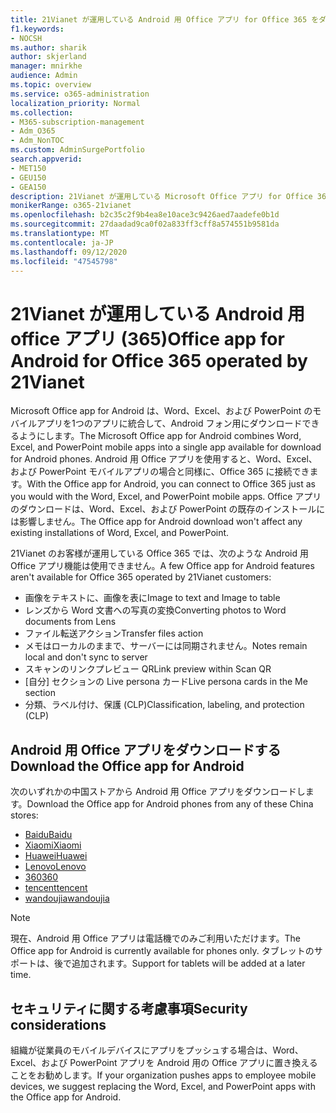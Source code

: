 ```yaml
---
title: 21Vianet が運用している Android 用 Office アプリ for Office 365 をダウンロードする
f1.keywords:
- NOCSH
ms.author: sharik
author: skjerland
manager: mnirkhe
audience: Admin
ms.topic: overview
ms.service: o365-administration
localization_priority: Normal
ms.collection:
- M365-subscription-management
- Adm_O365
- Adm_NonTOC
ms.custom: AdminSurgePortfolio
search.appverid:
- MET150
- GEU150
- GEA150
description: 21Vianet が運用している Microsoft Office アプリ for Office 365 について、および中国のお客様向けにダウンロードする方法について説明します。
monikerRange: o365-21vianet
ms.openlocfilehash: b2c35c2f9b4ea8e10ace3c9426aed7aadefe0b1d
ms.sourcegitcommit: 27daadad9ca0f02a833ff3cff8a574551b9581da
ms.translationtype: MT
ms.contentlocale: ja-JP
ms.lasthandoff: 09/12/2020
ms.locfileid: "47545798"
---
```

# <a name="office-app-for-android-for-office-365-operated-by-21vianet"></a><span data-ttu-id="76f4b-103">21Vianet が運用している Android 用 office アプリ (365)</span><span class="sxs-lookup"><span data-stu-id="76f4b-103">Office app for Android for Office 365 operated by 21Vianet</span></span>

<span data-ttu-id="76f4b-104">Microsoft Office app for Android は、Word、Excel、および PowerPoint のモバイルアプリを1つのアプリに統合して、Android フォン用にダウンロードできるようにします。</span><span class="sxs-lookup"><span data-stu-id="76f4b-104">The Microsoft Office app for Android combines Word, Excel, and PowerPoint mobile apps into a single app available for download for Android phones.</span></span> <span data-ttu-id="76f4b-105">Android 用 Office アプリを使用すると、Word、Excel、および PowerPoint モバイルアプリの場合と同様に、Office 365 に接続できます。</span><span class="sxs-lookup"><span data-stu-id="76f4b-105">With the Office app for Android, you can connect to Office 365 just as you would with the Word, Excel, and PowerPoint mobile apps.</span></span> <span data-ttu-id="76f4b-106">Office アプリのダウンロードは、Word、Excel、および PowerPoint の既存のインストールには影響しません。</span><span class="sxs-lookup"><span data-stu-id="76f4b-106">The Office app for Android download won't affect any existing installations of Word, Excel, and PowerPoint.</span></span>

<span data-ttu-id="76f4b-107">21Vianet のお客様が運用している Office 365 では、次のような Android 用 Office アプリ機能は使用できません。</span><span class="sxs-lookup"><span data-stu-id="76f4b-107">A few Office app for Android features aren't available for Office 365 operated by 21Vianet customers:</span></span>

- <span data-ttu-id="76f4b-108">画像をテキストに、画像を表に</span><span class="sxs-lookup"><span data-stu-id="76f4b-108">Image to text and Image to table</span></span> 
- <span data-ttu-id="76f4b-109">レンズから Word 文書への写真の変換</span><span class="sxs-lookup"><span data-stu-id="76f4b-109">Converting photos to Word documents from Lens</span></span> 
- <span data-ttu-id="76f4b-110">ファイル転送アクション</span><span class="sxs-lookup"><span data-stu-id="76f4b-110">Transfer files action</span></span> 
- <span data-ttu-id="76f4b-111">メモはローカルのままで、サーバーには同期されません。</span><span class="sxs-lookup"><span data-stu-id="76f4b-111">Notes remain local and don't sync to server</span></span>
- <span data-ttu-id="76f4b-112">スキャンのリンクプレビュー QR</span><span class="sxs-lookup"><span data-stu-id="76f4b-112">Link preview within Scan QR</span></span>
- <span data-ttu-id="76f4b-113">[自分] セクションの Live persona カード</span><span class="sxs-lookup"><span data-stu-id="76f4b-113">Live persona cards in the Me section</span></span>
- <span data-ttu-id="76f4b-114">分類、ラベル付け、保護 (CLP)</span><span class="sxs-lookup"><span data-stu-id="76f4b-114">Classification, labeling, and protection (CLP)</span></span>


## <a name="download-the-office-app-for-android"></a><span data-ttu-id="76f4b-115">Android 用 Office アプリをダウンロードする</span><span class="sxs-lookup"><span data-stu-id="76f4b-115">Download the Office app for Android</span></span>

<span data-ttu-id="76f4b-116">次のいずれかの中国ストアから Android 用 Office アプリをダウンロードします。</span><span class="sxs-lookup"><span data-stu-id="76f4b-116">Download the Office app for Android phones from any of these China stores:</span></span>
- [<span data-ttu-id="76f4b-117">Baidu</span><span class="sxs-lookup"><span data-stu-id="76f4b-117">Baidu</span></span>](https://shouji.baidu.com/software/26842919.html)
- [<span data-ttu-id="76f4b-118">Xiaomi</span><span class="sxs-lookup"><span data-stu-id="76f4b-118">Xiaomi</span></span>](http://app.mi.com/details?id=com.microsoft.office.officehub&ref=search)
- [<span data-ttu-id="76f4b-119">Huawei</span><span class="sxs-lookup"><span data-stu-id="76f4b-119">Huawei</span></span>](https://appstore.huawei.com/app/C10888510)
- [<span data-ttu-id="76f4b-120">Lenovo</span><span class="sxs-lookup"><span data-stu-id="76f4b-120">Lenovo</span></span>](https://www.lenovomm.com/appdetail/com.microsoft.office.officehub/43003745)
- [<span data-ttu-id="76f4b-121">360</span><span class="sxs-lookup"><span data-stu-id="76f4b-121">360</span></span>](http://zhushou.360.cn/detail/index/soft_id/708682?recrefer=SE_D_office%20mobile)
- [<span data-ttu-id="76f4b-122">tencent</span><span class="sxs-lookup"><span data-stu-id="76f4b-122">tencent</span></span>](https://sj.qq.com/myapp/detail.htm?apkName=com.microsoft.office.officehub)
- [<span data-ttu-id="76f4b-123">wandoujia</span><span class="sxs-lookup"><span data-stu-id="76f4b-123">wandoujia</span></span>](https://www.wandoujia.com/apps/1502895)

> [!NOTE]
> <span data-ttu-id="76f4b-124">現在、Android 用 Office アプリは電話機でのみご利用いただけます。</span><span class="sxs-lookup"><span data-stu-id="76f4b-124">The Office app for Android is currently available for phones only.</span></span> <span data-ttu-id="76f4b-125">タブレットのサポートは、後で追加されます。</span><span class="sxs-lookup"><span data-stu-id="76f4b-125">Support for tablets will be added at a later time.</span></span> 


## <a name="security-considerations"></a><span data-ttu-id="76f4b-126">セキュリティに関する考慮事項</span><span class="sxs-lookup"><span data-stu-id="76f4b-126">Security considerations</span></span>

<span data-ttu-id="76f4b-127">組織が従業員のモバイルデバイスにアプリをプッシュする場合は、Word、Excel、および PowerPoint アプリを Android 用の Office アプリに置き換えることをお勧めします。</span><span class="sxs-lookup"><span data-stu-id="76f4b-127">If your organization pushes apps to employee mobile devices, we suggest replacing the Word, Excel, and PowerPoint apps with the Office app for Android.</span></span>  


